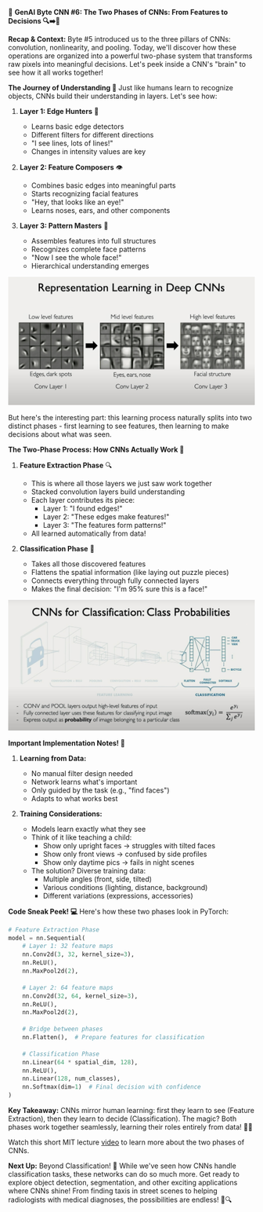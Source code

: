 🧠 **GenAI Byte CNN #6: The Two Phases of CNNs: From Features to Decisions 🔍➡️🎯**

**Recap & Context:** Byte #5 introduced us to the three pillars of CNNs: convolution, nonlinearity, and pooling. Today, we'll discover how these operations are organized into a powerful two-phase system that transforms raw pixels into meaningful decisions. Let's peek inside a CNN's "brain" to see how it all works together!

**The Journey of Understanding 🎨**
Just like humans learn to recognize objects, CNNs build their understanding in layers. Let's see how:

1. **Layer 1: Edge Hunters** 📏
   - Learns basic edge detectors
   - Different filters for different directions
   - "I see lines, lots of lines!"
   - Changes in intensity values are key

2. **Layer 2: Feature Composers** 👁️
   - Combines basic edges into meaningful parts
   - Starts recognizing facial features
   - "Hey, that looks like an eye!"
   - Learns noses, ears, and other components

3. **Layer 3: Pattern Masters** 👤
   - Assembles features into full structures
   - Recognizes complete face patterns
   - "Now I see the whole face!"
   - Hierarchical understanding emerges

![06-filter-visualization.jpg](./assets/06-filter-visualization.jpg)

But here's the interesting part: this learning process naturally splits into two distinct phases - first learning to see features, then learning to make decisions about what was seen.

**The Two-Phase Process: How CNNs Actually Work 🔄**

1. **Feature Extraction Phase** 🔍
   - This is where all those layers we just saw work together
   - Stacked convolution layers build understanding
   - Each layer contributes its piece:
     * Layer 1: "I found edges!"
     * Layer 2: "These edges make features!"
     * Layer 3: "The features form patterns!"
   - All learned automatically from data!

2. **Classification Phase** 🎯
   - Takes all those discovered features
   - Flattens the spatial information (like laying out puzzle pieces)
   - Connects everything through fully connected layers
   - Makes the final decision: "I'm 95% sure this is a face!"

![06-cnn-classification.jpg](./assets/06-cnn-classification.jpg)

**Important Implementation Notes! 📝**
1. **Learning from Data:**
   - No manual filter design needed
   - Network learns what's important
   - Only guided by the task (e.g., "find faces")
   - Adapts to what works best

2. **Training Considerations:**
   - Models learn exactly what they see
   - Think of it like teaching a child:
     * Show only upright faces → struggles with tilted faces
     * Show only front views → confused by side profiles
     * Show only daytime pics → fails in night scenes
   - The solution? Diverse training data:
     * Multiple angles (front, side, tilted)
     * Various conditions (lighting, distance, background)
     * Different variations (expressions, accessories)

**Code Sneak Peek! 💻**
Here's how these two phases look in PyTorch:
```python
# Feature Extraction Phase
model = nn.Sequential(
    # Layer 1: 32 feature maps
    nn.Conv2d(3, 32, kernel_size=3),
    nn.ReLU(),
    nn.MaxPool2d(2),
    
    # Layer 2: 64 feature maps
    nn.Conv2d(32, 64, kernel_size=3),
    nn.ReLU(),
    nn.MaxPool2d(2),
    
    # Bridge between phases
    nn.Flatten(),  # Prepare features for classification
    
    # Classification Phase
    nn.Linear(64 * spatial_dim, 128),
    nn.ReLU(),
    nn.Linear(128, num_classes),
    nn.Softmax(dim=1)  # Final decision with confidence
)
```

**Key Takeaway:**
CNNs mirror human learning: first they learn to see (Feature Extraction), then they learn to decide (Classification). The magic? Both phases work together seamlessly, learning their roles entirely from data! 🎨✨

Watch this short MIT lecture [video](https://drive.google.com/file/d/133qFYRsZpweQzRc2IpB0IdZ1DA05N1we/view?usp=sharing) to learn more about the two phases of CNNs.

**Next Up:** Beyond Classification! 🚀 While we've seen how CNNs handle classification tasks, these networks can do so much more. Get ready to explore object detection, segmentation, and other exciting applications where CNNs shine! From finding taxis in street scenes to helping radiologists with medical diagnoses, the possibilities are endless! 🎯🔍 